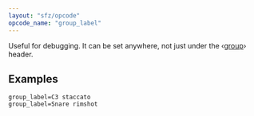 ```yaml
---
layout: "sfz/opcode"
opcode_name: "group_label"
---
```

Useful for debugging.
It can be set anywhere, not just under the ‹[group]› header.

## Examples

```
group_label=C3 staccato
group_label=Snare rimshot
```

[group]: /headers/group
